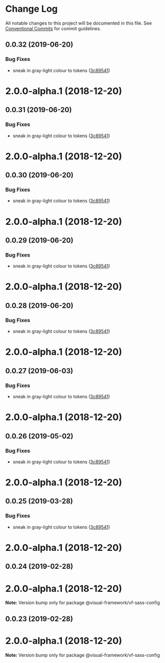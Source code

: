 # Change Log

All notable changes to this project will be documented in this file.
See [Conventional Commits](https://conventionalcommits.org) for commit guidelines.

## 0.0.32 (2019-06-20)


### Bug Fixes

* sneak in gray-light colour  to tokens ([3c89541](https://github.com/visual-framework/vf-core/commit/3c89541))



# 2.0.0-alpha.1 (2018-12-20)





## 0.0.31 (2019-06-20)


### Bug Fixes

* sneak in gray-light colour  to tokens ([3c89541](https://github.com/visual-framework/vf-core/commit/3c89541))



# 2.0.0-alpha.1 (2018-12-20)





## 0.0.30 (2019-06-20)


### Bug Fixes

* sneak in gray-light colour  to tokens ([3c89541](https://github.com/visual-framework/vf-core/commit/3c89541))



# 2.0.0-alpha.1 (2018-12-20)





## 0.0.29 (2019-06-20)


### Bug Fixes

* sneak in gray-light colour  to tokens ([3c89541](https://github.com/visual-framework/vf-core/commit/3c89541))



# 2.0.0-alpha.1 (2018-12-20)





## 0.0.28 (2019-06-20)


### Bug Fixes

* sneak in gray-light colour  to tokens ([3c89541](https://github.com/visual-framework/vf-core/commit/3c89541))



# 2.0.0-alpha.1 (2018-12-20)





## 0.0.27 (2019-06-03)


### Bug Fixes

* sneak in gray-light colour  to tokens ([3c89541](https://github.com/visual-framework/vf-core/commit/3c89541))



# 2.0.0-alpha.1 (2018-12-20)





## 0.0.26 (2019-05-02)


### Bug Fixes

* sneak in gray-light colour  to tokens ([3c89541](https://github.com/visual-framework/vf-core/commit/3c89541))



# 2.0.0-alpha.1 (2018-12-20)





## 0.0.25 (2019-03-28)


### Bug Fixes

* sneak in gray-light colour  to tokens ([3c89541](https://github.com/visual-framework/vf-core/commit/3c89541))



# 2.0.0-alpha.1 (2018-12-20)





## 0.0.24 (2019-02-28)



# 2.0.0-alpha.1 (2018-12-20)

**Note:** Version bump only for package @visual-framework/vf-sass-config





## 0.0.23 (2019-02-28)



# 2.0.0-alpha.1 (2018-12-20)

**Note:** Version bump only for package @visual-framework/vf-sass-config
